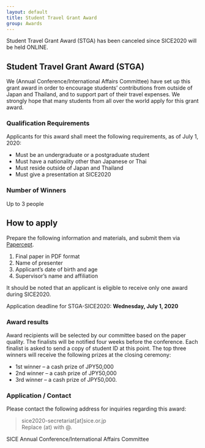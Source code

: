 ```yaml
---
layout: default
title: Student Travel Grant Award
group: Awards
---
```


<div class="alert alert-warning" role="alert">
    Student Travel Grant Award (STGA) has been canceled since SICE2020 will be held ONLINE.
</div>

## Student Travel Grant Award (STGA)

We (Annual Conference/International Affairs Committee) have set up this grant award in order to encourage students’ contributions from outside of Japan and Thailand, and to support part of their travel expenses. We strongly hope that many students from all over the world apply for this grant award.  

### Qualification Requirements

Applicants for this award shall meet the following requirements, as of July 1, 2020:
- Must be an undergraduate or a postgraduate student
- Must have a nationality other than Japanese or Thai
- Must reside outside of Japan and Thailand
- Must give a presentation at SICE2020

### Number of Winners

Up to 3 people

## How to apply 

Prepare the following information and materials, and submit them via [Papercept](https://controls.papercept.net/conferences/scripts/start.pl#SICE20).
1. Final paper in PDF format
2. Name of presenter
3. Applicant’s date of birth and age 
4. Supervisor’s name and affiliation 

It should be noted that an applicant is eligible to receive only one award during SICE2020.

Application deadline for STGA-SICE2020: **Wednesday, July 1, 2020**

### Award results

Award recipients will be selected by our committee based on the paper quality. The finalists will be notified four weeks before the conference. Each finalist is asked to send a copy of student ID at this point. The top three winners will receive the following prizes at the closing ceremony:

- 1st winner – a cash prize of JPY50,000 
- 2nd winner – a cash prize of JPY50,000 
- 3rd winner – a cash prize of JPY50,000.

### Application / Contact 

Please contact the following address for inquiries regarding this award:

> sice2020-secretariat[at]sice.or.jp <br>
> Replace (at) with @.

SICE Annual Conference/International Affairs Committee